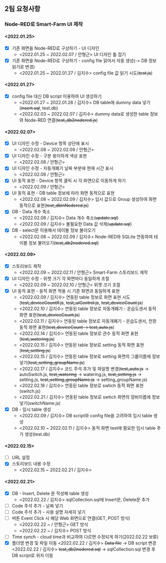 ## 2팀 요청사항

### Node-RED로 Smart-Farm UI 제작

#### <2022.01.25>
- [X] 기존 화면을 Node-RED로 구상하기 - UI 디자인
    - <2022.01.25 ~ 2022.02.07 / 안형근> UI 디자인 틀 잡기
- [X] 기존 화면을 Node-RED로 구상하기 - config file 읽어서 자동 생성(-> DB 정보 읽기로 변경)
    - <2022.01.25 ~ 2022.01.27 / 김지수> config file 값 읽기 시도(~~test.js~~)

#### <2022.01.27>
- [X] config file 대신 DB script 이용하여 UI 생성하기
    - <2022.01.27 ~ 2022.01.28 / 김지수> DB table에 dummy data 넣기(~~insert.sql~~, test.db)
    - <2022.02.03 ~ 2022.02.07 / 김지수> dummy data로 생성한 table 정보와 Node-RED 연결(~~test_db2nodered.js~~)

#### <2022.02.07>

- [X] UI 디자인 수정 - Device 항목 상단에 표시 
    - <2022.02.08 ~ 2022.02.09 / 안형근>
- [X] UI 디자인 수정 - 구분 용이하게 색상 표현 
    - <2022.02.08 / 안형근> 
- [X] UI 디자인 수정 - 자동개폐기 날짜 부분에 현재 시간 표시
    - <2022.02.08 / 안형근> 
- [X] UI 동적 표현 - Device 항목 클릭 시 각 화면으로 이동하게 하기
    - <2022.02.09 / 안형근> 
- [X] UI 동적 표현 - DB table 정보에 따라 화면 동적으로 표현
    - <2022.02.08 ~ 2022.02.09 / 김지수> 임시 값으로 Group 생성하여 화면 동적으로 표현(~~test_dbInNodered.js~~)
- [X] DB - Data 개수 축소
    - <2022.02.08 / 김지수> Data 개수 축소(~~update.sql~~)
    - <2022.02.09 / 김지수> 불필요한 Data 값 삭제(~~update.sql~~)
- [X] DB - select문 이용해서 테이블 정보 불러오기
    - <2022.02.08 ~ 2022.02.09 / 김지수> Node-RED와 SQLite 연동하여 테이블 정보 불러오기(~~test_db2nodered.sql~~)

#### <2022.02.09>
- [X] 스토리보드 제작
    - <2022.02.09 ~ 2022.02.11 / 안형근> Smart-Farm 스토리보드 제작
- [X] UI 디자인 수정 - 위젯 크기 각 화면마다 동일하게 조절
    - <2022.02.09 ~ 2022.02.10 / 안형근> 위젯 크기 조절
- [X] UI 동적 표현 - 동적 화면 적용 시 기존 화면과 동일하게 표현
    - <2022.02.09 / 김지수> 연동된 table 정보로 화면 표현 시도(~~test_deviceCountIf.js~~, ~~test_uiControl.js~~, ~~test_deviceCount.js~~)
    - <2022.02.10 / 김지수> 연동된 table 정보로 자동개폐기 - 온습도센서 동적 화면 표현(~~test_deviceCount.js~~)
    - <2022.02.11 / 김지수> 연동된 table 정보로 자동개폐기 - 온습도센서, 천창 동적 화면 표현(~~test_deviceCount -> test_auto.js~~)
    - <2022.02.14 / 김지수> 연동된 table 정보로 관수 동적 화면 표현(~~test_watering.js~~)
    - <2022.02.15 / 김지수> 연동된 table 정보로 setting 동적 화면 표현(~~test_setting.js~~)
    - <2022.02.15 / 김지수> 연동된 table 정보로 setting 화면의 그룹이름에 정보 넣기(~~test_setting_groupName.js~~)
    - <2022.02.17 / 김지수> 코드 주석 추가 및 파일명 변경(~~test_auto.js~~ -> autoSwitch.js, ~~test_watering~~ -> watering.js, ~~test_setting.js~~ -> setting.js, ~~test_setting_groupName.js~~ -> setting_groupName.js)
    - <2022.02.18 / 김지수> 연동된 table 정보로 swtich 동적 화면 표현(switch.js)
    - <2022.02.21 / 김지수> 연동된 table 정보로 swtich 화면의 장비이름에 정보 넣기(switchName.js)
- [X] DB - 임시 table 생성
    - <2022.02.09 / 김지수> DB script와 config file을 고려하여 임시 table 생성
    - <2022.02.10 ~ 2022.02.11 / 김지수> 동적 화면 test에 필요한 임시 table 추가 생성(test.db)

#### <2022.02.15>
- [ ] URL 설정
- [X] 스토리보드 내용 수정
    - <2022.02.15 ~ 2022.02.21 / 김지수> 

#### <2022.02.21>
- [X] DB - Insert, Delete 문 작성해 table 생성
    - <2022.02.22 / 김지수> sqlCollection.sql에 Insert문, Delete문 추가
- [ ] Code 주석 추가 - 날짜 넣기
- [ ] Code 주석 추가 - 사용 설명 자세히 넣기
- [ ] 버튼 Event Click 시 해당 Web 화면으로 연결(GET, POST 방식)
    - <2022.02.22 ~ / 안형근> GET 방식
    - <2022.02.22 ~ / 김지수> POST 방식
- [ ] Time synch - cloud time과 비교하여 다르면 수정되게 하기(2022.02.22 보류)
- [X] 폴더명 변경 및 파일 이동
    <2022.02.22 / 김지수> ~~Data file~~ -> DB script 변경
    <2022.02.22 / 김지수> ~~test_db2nodered.sql~~ -> sqlCollection.sql 변경 후 DB script로 위치 이동